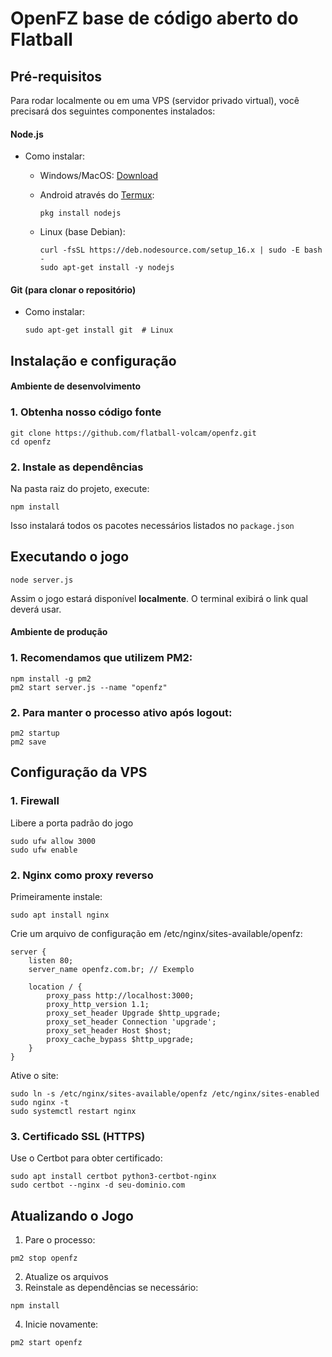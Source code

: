 # OpenFZ base de código aberto do Flatball

## Pré-requisitos

Para rodar localmente ou em uma VPS (servidor privado virtual), você precisará dos seguintes componentes instalados:

#### Node.js
- Como instalar:
    - Windows/MacOS: [Download](https://nodejs.org/pt)

    - Android através do [Termux](https://nodejs.org/pt):
        ```
        pkg install nodejs
        ```

    - Linux (base Debian):
        ```
        curl -fsSL https://deb.nodesource.com/setup_16.x | sudo -E bash -
        sudo apt-get install -y nodejs
        ```

#### Git (para clonar o repositório)
- Como instalar:
    ```
    sudo apt-get install git  # Linux
    ```

## Instalação e configuração

#### Ambiente de desenvolvimento

### 1. Obtenha nosso código fonte
```
git clone https://github.com/flatball-volcam/openfz.git
cd openfz
```

### 2. Instale as dependências
Na pasta raiz do projeto, execute:
```
npm install
```
Isso instalará todos os pacotes necessários listados no `package.json`

## Executando o jogo
```
node server.js
```
Assim o jogo estará disponível **localmente**. O terminal exibirá o link qual deverá usar.

#### Ambiente de produção

### 1.  Recomendamos que utilizem PM2:
```
npm install -g pm2
pm2 start server.js --name "openfz"
```

### 2. Para manter o processo ativo após logout:
```
pm2 startup
pm2 save
```

## Configuração da VPS

### 1. Firewall
Libere a porta padrão do jogo
```
sudo ufw allow 3000
sudo ufw enable
```

### 2. Nginx como proxy reverso 
Primeiramente instale:
```
sudo apt install nginx
```

Crie um arquivo de configuração em /etc/nginx/sites-available/openfz:
```
server {
    listen 80;
    server_name openfz.com.br; // Exemplo

    location / {
        proxy_pass http://localhost:3000;
        proxy_http_version 1.1;
        proxy_set_header Upgrade $http_upgrade;
        proxy_set_header Connection 'upgrade';
        proxy_set_header Host $host;
        proxy_cache_bypass $http_upgrade;
    }
}
```

Ative o site:
```
sudo ln -s /etc/nginx/sites-available/openfz /etc/nginx/sites-enabled
sudo nginx -t
sudo systemctl restart nginx
```

### 3. Certificado SSL (HTTPS)
Use o Certbot para obter certificado:
```
sudo apt install certbot python3-certbot-nginx
sudo certbot --nginx -d seu-dominio.com
```

## Atualizando o Jogo
1. Pare o processo:
```
pm2 stop openfz
```
2. Atualize os arquivos
3. Reinstale as dependências se necessário:
```
npm install
```
4. Inicie novamente:
```
pm2 start openfz
```
